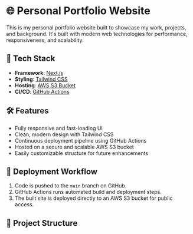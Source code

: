 # 🌐 Personal Portfolio Website

This is my personal portfolio website built to showcase my work, projects, and background. It's built with modern web technologies for performance, responsiveness, and scalability.

## 🚀 Tech Stack

- **Framework**: [Next.js](https://nextjs.org/)
- **Styling**: [Tailwind CSS](https://tailwindcss.com/)
- **Hosting**: [AWS S3 Bucket](https://aws.amazon.com/s3/)
- **CI/CD**: [GitHub Actions](https://github.com/features/actions)

## 🛠️ Features

- Fully responsive and fast-loading UI
- Clean, modern design with Tailwind CSS
- Continuous deployment pipeline using GitHub Actions
- Hosted on a secure and scalable AWS S3 bucket
- Easily customizable structure for future enhancements

## 🚚 Deployment Workflow

1. Code is pushed to the `main` branch on GitHub.
2. GitHub Actions runs automated build and deployment steps.
3. The built site is deployed directly to an AWS S3 bucket for public access.

## 📁 Project Structure

